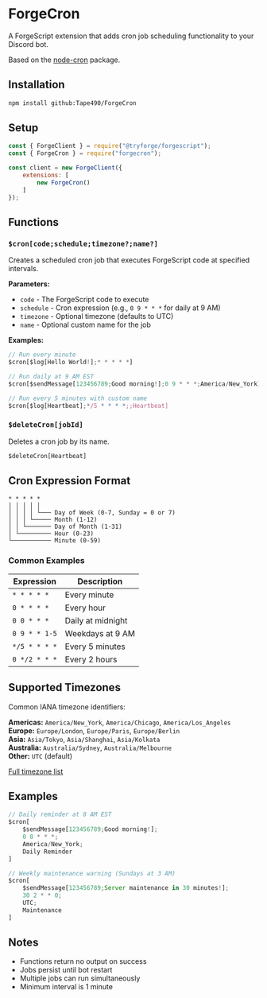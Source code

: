 # ForgeCron

A ForgeScript extension that adds cron job scheduling functionality to your Discord bot.

Based on the [node-cron](https://github.com/node-cron/node-cron) package.

## Installation

```bash
npm install github:Tape490/ForgeCron
```

## Setup

```javascript
const { ForgeClient } = require("@tryforge/forgescript");
const { ForgeCron } = require("forgecron");

const client = new ForgeClient({
    extensions: [
        new ForgeCron()
    ]
});
```

## Functions

### `$cron[code;schedule;timezone?;name?]`

Creates a scheduled cron job that executes ForgeScript code at specified intervals.

**Parameters:**
- `code` - The ForgeScript code to execute
- `schedule` - Cron expression (e.g., `0 9 * * *` for daily at 9 AM)
- `timezone` - Optional timezone (defaults to UTC)
- `name` - Optional custom name for the job

**Examples:**
```javascript
// Run every minute
$cron[$log[Hello World!];* * * * *]

// Run daily at 9 AM EST
$cron[$sendMessage[123456789;Good morning!];0 9 * * *;America/New_York]

// Run every 5 minutes with custom name
$cron[$log[Heartbeat];*/5 * * * *;;Heartbeat]
```

### `$deleteCron[jobId]`

Deletes a cron job by its name.

```javascript
$deleteCron[Heartbeat]
```

## Cron Expression Format

```
* * * * *
│ │ │ │ │
│ │ │ │ └─── Day of Week (0-7, Sunday = 0 or 7)
│ │ │ └───── Month (1-12)
│ │ └─────── Day of Month (1-31)
│ └───────── Hour (0-23)
└─────────── Minute (0-59)
```

### Common Examples

| Expression | Description |
|------------|-------------|
| `* * * * *` | Every minute |
| `0 * * * *` | Every hour |
| `0 0 * * *` | Daily at midnight |
| `0 9 * * 1-5` | Weekdays at 9 AM |
| `*/5 * * * *` | Every 5 minutes |
| `0 */2 * * *` | Every 2 hours |

## Supported Timezones

Common IANA timezone identifiers:

**Americas:** `America/New_York`, `America/Chicago`, `America/Los_Angeles`  
**Europe:** `Europe/London`, `Europe/Paris`, `Europe/Berlin`  
**Asia:** `Asia/Tokyo`, `Asia/Shanghai`, `Asia/Kolkata`  
**Australia:** `Australia/Sydney`, `Australia/Melbourne`  
**Other:** `UTC` (default)

[Full timezone list](https://en.wikipedia.org/wiki/List_of_tz_database_time_zones)

## Examples

```javascript
// Daily reminder at 8 AM EST
$cron[
    $sendMessage[123456789;Good morning!];
    0 8 * * *;
    America/New_York;
    Daily Reminder
]

// Weekly maintenance warning (Sundays at 3 AM)
$cron[
    $sendMessage[123456789;Server maintenance in 30 minutes!];
    30 2 * * 0;
    UTC;
    Maintenance
]
```

## Notes

- Functions return no output on success
- Jobs persist until bot restart
- Multiple jobs can run simultaneously
- Minimum interval is 1 minute

